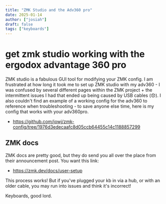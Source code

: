 ```yaml
---
title: "ZMK Studio and the Adv360 pro"
date: 2025-01-14
author: ["josiah"]
draft: false
tags: ["keyboards"]
---
```


# get zmk studio working with the ergodox advantage 360 pro
ZMK studio is a fabulous GUI tool for modifying your ZMK config. I am frustrated at how long it took me to set up ZMK studio with my adv360 - I was confused by several different pages within the ZMK project + the intermittent issues I had that ended up being caused by USB cables (😞). I also couldn't find an example of a working config for the adv360 to reference when troubleshooting - to save anyone else time, here is my config that works with your adv360pro.

- https://github.com/jowj/zmk-config/tree/1976d3edecaafc8d05ccb64455c14c1188857299

## ZMK docs
ZMK docs are pretty good, but they do send you all over the place from their announcement post. You want this link:
- https://zmk.dev/docs/user-setup

This process works! But if you've plugged your kb in via a hub, or with an older cable, you may run into issues and think it's incorrect!

Keyboards, good lord.
